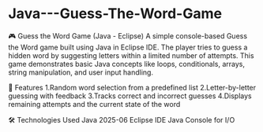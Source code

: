 # Java---Guess-The-Word-Game
🎮 Guess the Word Game (Java - Eclipse) 
A simple console-based Guess the Word game built using Java in Eclipse IDE. The player tries to guess a hidden word by suggesting letters within a limited number of attempts. This game demonstrates basic Java concepts like loops, conditionals, arrays, string manipulation, and user input handling.  

🚀 Features
1.Random word selection from a predefined list
2.Letter-by-letter guessing with feedback
3.Tracks correct and incorrect guesses
4.Displays remaining attempts and the current state of the word

🛠️ Technologies Used
Java 2025-06
Eclipse IDE
Java Console for I/O
